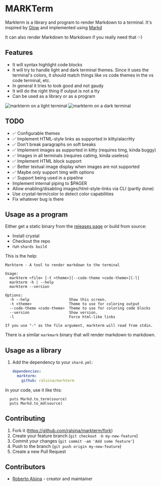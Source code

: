 # MARKTerm

Markterm is a library and program to render Markdown to
a terminal. It's inspired by [Glow](https://github.com/charmbracelet/glow)
and implemented using [Markd](https://github.com/icyleaf/markd)

It can also render Markdown to Markdown if you really need that :-)

## Features

* It will syntax highlight code blocks
* It will try to handle light and dark terminal themes. Since
  it uses the terminal's colors, it should match things like
  vs code themes in the vs code terminal, etc.
* In general it tries to look good and not gaudy
* It will do the right thing if output is not a tty
* Can be used as a library or as a program

![markterm on a light terminal](https://ralsina.me/markterm/markterm-light.png)
![markterm on a dark terminal](https://ralsina.me/markterm/markterm-dark.png)

## TODO

* ✅ Configurable themes
* ✅ Implement HTML-style links as supported in kitty/alacritty
* ✅ Don't break paragraphs on soft breaks
* ✅ Implement images as supported in kitty (requires timg, kinda buggy)
* ✅ Images in all terminals (requires catimg, kinda useless)
* ✅ Implement HTML block support
* ✅ Better textual image display when images are not supported
* ✅ Maybe only support timg with options
* ✅ Support being used in a pipeline
* Implement internal piping to $PAGER
* Allow enabling/disabling images/html-style-links via CLI (partly done)
* Use crystal-term/color to detect color capabilities
* Fix whatever bug is there

## Usage as a program

Either get a static binary from the [releases page](https://github.com/ralsina/markterm/releases)
or build from source:

* Install crystal
* Checkout the repo
* run `shards build`

This is the help:

```docopt
Markterm - A tool to render markdown to the terminal

Usage:
  markterm <file> [-t <theme>][--code-theme <code-theme>][-l]
  markterm -h | --help
  markterm --version

Options:
  -h --help                  Show this screen.
  -t <theme>                 Theme to use for coloring output
  --code-theme <code-theme>  Theme to use for coloring code blocks
  --version                  Show version.
  -l                         Force html-like links

If you use "-" as the file argument, markterm will read from stdin.
```

There is a similar `markmark` binary that will render markdown to markdown.

## Usage as a library

1. Add the dependency to your `shard.yml`:

   ```yaml
   dependencies:
     markterm:
       github: ralsina/markterm
   ```

In your code, use it like this:

```crystal
  puts Markd.to_term(source)
  puts Markd.to_md(source)
```

## Contributing

1. Fork it (<https://github.com/ralsina/markterm/fork>)
2. Create your feature branch (`git checkout -b my-new-feature`)
3. Commit your changes (`git commit -am 'Add some feature'`)
4. Push to the branch (`git push origin my-new-feature`)
5. Create a new Pull Request

## Contributors

* [Roberto Alsina](https://github.com/ralsina) - creator and maintainer

